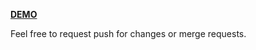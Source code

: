 [**DEMO**](https://ashokcpg.gitlab.io/responsive-navbar/)

Feel free to request push for changes or merge requests.